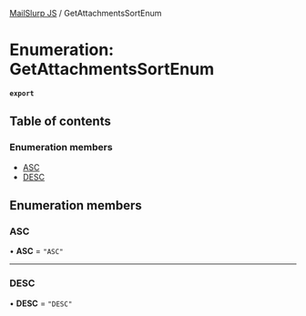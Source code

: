 [MailSlurp JS](../README.md) / GetAttachmentsSortEnum

# Enumeration: GetAttachmentsSortEnum

**`export`**

## Table of contents

### Enumeration members

- [ASC](GetAttachmentsSortEnum.md#asc)
- [DESC](GetAttachmentsSortEnum.md#desc)

## Enumeration members

### ASC

• **ASC** = `"ASC"`

___

### DESC

• **DESC** = `"DESC"`
